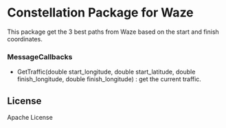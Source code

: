 # Constellation Package for Waze

This package get the 3 best paths from Waze based on the start and finish coordinates.

### MessageCallbacks
 - GetTraffic(double start_longitude, double start_latitude, double finish_longitude, double finish_longitude) : get the current traffic.

License
----

Apache License
